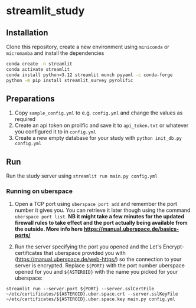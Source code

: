 # streamlit_study

## Installation

Clone this repository, create a new environment using `miniconda` or `micromamba` and install the dependencies

```bash
conda create -n streamlit
conda activate streamlit
conda install python=3.12 streamlit munch pyyaml -c conda-forge
python -m pip install streamlit_survey pyrolific
```

## Preparations

1. Copy `sample_config.yml` to e.g. `config.yml` and change the values as required
1. Create an api token on prolific and save it to `api_token.txt` or whatever you configured it to in `config.yml`
1. Create a new empty database for your study with `python init_db.py config.yml`

## Run

Run the study server using `streamlit run main.py config.yml`

### Running on uberspace

1. Open a TCP port using `uberspace port add` and remember the port number it gives you. You can retrieve it later though using the command `uberspace port list`. **NB it might take a few minutes for the updated firewall rules to take effect and the port actually being available from the outside. More info here https://manual.uberspace.de/basics-ports/**

2. Run the server specifying the port you opened and the Let's Encrypt-certificates that uberspace provided you with (https://manual.uberspace.de/web-https/) so the connection to your server is encrypted. Replace `${PORT}` with the port number uberspace opened for you and `${ASTEROID}` with the name you picked for your uberspace:

```
streamlit run --server.port ${PORT} --server.sslCertFile ~/etc/certificates/${ASTEROID}.uber.space.crt --server.sslKeyFile ~/etc/certificates/${ASTEROID}.uber.space.key main.py config.yml
```

